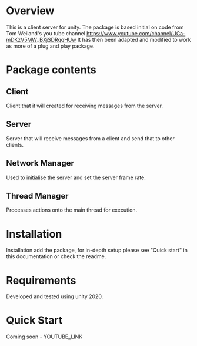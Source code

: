# Overview
This is a client server for unity.
The package is based initial on code from Tom Weiland's you tube channel 
https://www.youtube.com/channel/UCa-mDKzV5MW_BXjSDRqqHUw
It has then been adapted and modified to work as more of a plug and play package.

# Package contents
## Client
Client that it will created for receiving messages from the server.
## Server
Server that will receive messages from a client and send that to other clients.
## Network Manager
Used to initialise the server and set the server frame rate.
## Thread Manager
Processes actions onto the main thread for execution.

# Installation
Installation add the package, for in-depth setup please see "Quick start" in this documentation or check the readme.

# Requirements
Developed and tested using unity 2020.

# Quick Start
Coming soon - YOUTUBE_LINK